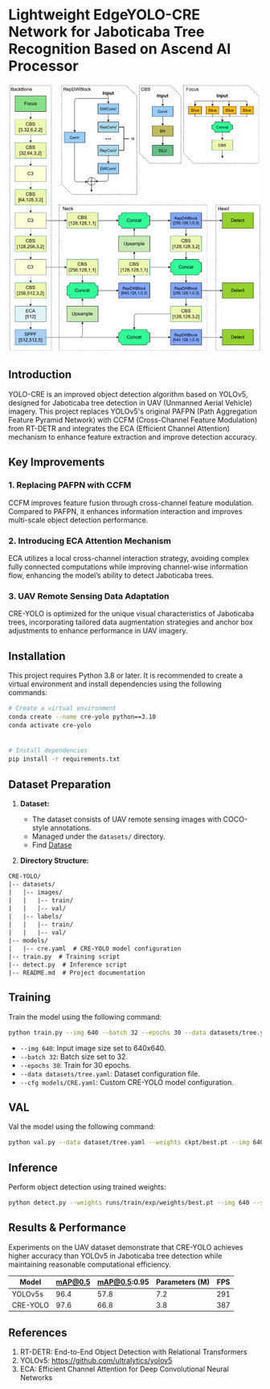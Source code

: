 # Lightweight EdgeYOLO-CRE Network for Jaboticaba Tree Recognition Based on Ascend AI Processor
![image](https://github.com/Bigyu-777/EdgeYOLO-CRE/blob/main/EdgeYOLO-CRE.png)
## Introduction
YOLO-CRE is an improved object detection algorithm based on YOLOv5, designed for Jaboticaba tree detection in UAV (Unmanned Aerial Vehicle) imagery. This project replaces YOLOv5's original PAFPN (Path Aggregation Feature Pyramid Network) with CCFM (Cross-Channel Feature Modulation) from RT-DETR and integrates the ECA (Efficient Channel Attention) mechanism to enhance feature extraction and improve detection accuracy.

## Key Improvements
### 1. Replacing PAFPN with CCFM
CCFM improves feature fusion through cross-channel feature modulation. Compared to PAFPN, it enhances information interaction and improves multi-scale object detection performance.

### 2. Introducing ECA Attention Mechanism
ECA utilizes a local cross-channel interaction strategy, avoiding complex fully connected computations while improving channel-wise information flow, enhancing the model’s ability to detect Jaboticaba trees.

### 3. UAV Remote Sensing Data Adaptation
CRE-YOLO is optimized for the unique visual characteristics of Jaboticaba trees, incorporating tailored data augmentation strategies and anchor box adjustments to enhance performance in UAV imagery.

## Installation
This project requires Python 3.8 or later. It is recommended to create a virtual environment and install dependencies using the following commands:
```bash
# Create a virtual environment
conda create --name cre-yolo python==3.10
conda activate cre-yolo


# Install dependencies
pip install -r requirements.txt
```

## Dataset Preparation
1. **Dataset:**
   - The dataset consists of UAV remote sensing images with COCO-style annotations.
   - Managed under the `datasets/` directory.
   - Find [Datase](https://github.com/Bigyu-777/AUG_Jaboticaba_tree)

2. **Directory Structure:**
```shell
CRE-YOLO/
|-- datasets/
|   |-- images/
|   |   |-- train/
|   |   |-- val/
|   |-- labels/
|   |   |-- train/
|   |   |-- val/
|-- models/
|   |-- cre.yaml  # CRE-YOLO model configuration
|-- train.py  # Training script
|-- detect.py  # Inference script
|-- README.md  # Project documentation
```

## Training
Train the model using the following command:
```bash
python train.py --img 640 --batch 32 --epochs 30 --data datasets/tree.yaml --cfg models/CRE.yaml 
```
- `--img 640`: Input image size set to 640x640.
- `--batch 32`: Batch size set to 32.
- `--epochs 30`: Train for 30 epochs.
- `--data datasets/tree.yaml`: Dataset configuration file.
- `--cfg models/CRE.yaml`: Custom CRE-YOLO model configuration.
## VAL
Val the model using the following command:
```bash
python val.py --data dataset/tree.yaml --weights ckpt/best.pt --img 640
```

## Inference
Perform object detection using trained weights:
```bash
python detect.py --weights runs/train/exp/weights/best.pt --img 640 --source datasets/images/test/
```

## Results & Performance
Experiments on the UAV dataset demonstrate that CRE-YOLO achieves higher accuracy than YOLOv5 in Jaboticaba tree detection while maintaining reasonable computational efficiency.

| Model | mAP@0.5 | mAP@0.5:0.95 | Parameters (M) | FPS |
|------|--------|-------------|------------|------------|
| YOLOv5s | 96.4 | 57.8 | 7.2 | 291 |
| CRE-YOLO | 97.6 | 66.8 | 3.8 | 387 |

## References
1. RT-DETR: End-to-End Object Detection with Relational Transformers
2. YOLOv5: https://github.com/ultralytics/yolov5
3. ECA: Efficient Channel Attention for Deep Convolutional Neural Networks

